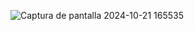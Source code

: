 ![Captura de pantalla 2024-10-21 165535](https://github.com/user-attachments/assets/d7f85a7d-fb77-4d40-b676-a6c36bd6fee0)
